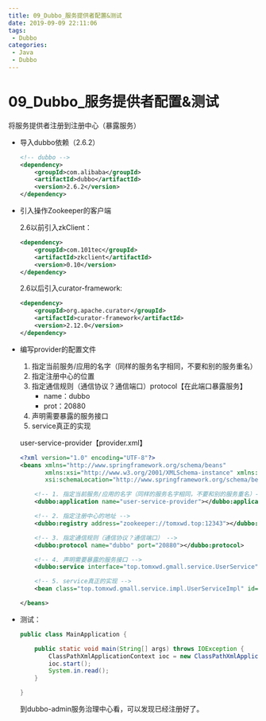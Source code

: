 ```yaml
---
title: 09_Dubbo_服务提供者配置&测试
date: 2019-09-09 22:11:06
tags: 
 - Dubbo
categories:
 - Java
 - Dubbo
---
```


# 09_Dubbo_服务提供者配置&测试

将服务提供者注册到注册中心（暴露服务）

- 导入dubbo依赖（2.6.2）

  ```xml
  <!-- dubbo -->
  <dependency>
      <groupId>com.alibaba</groupId>
      <artifactId>dubbo</artifactId>
      <version>2.6.2</version>
  </dependency>
  ```

- 引入操作Zookeeper的客户端

  2.6以前引入zkClient：

  ```xml
  <dependency>
      <groupId>com.101tec</groupId>
      <artifactId>zkclient</artifactId>
      <version>0.10</version>
  </dependency>
  ```

  2.6以后引入curator-framework:

  ```xml
  <dependency>
      <groupId>org.apache.curator</groupId>
      <artifactId>curator-framework</artifactId>
      <version>2.12.0</version>
  </dependency>
  ```

- 编写provider的配置文件

  1. 指定当前服务/应用的名字（同样的服务名字相同，不要和别的服务重名）
  2. 指定注册中心的位置
  3. 指定通信规则（通信协议？通信端口）protocol【在此端口暴露服务】
     - name：dubbo
     - prot：20880
  4. 声明需要暴露的服务接口
  5. service真正的实现

  user-service-provider【provider.xml】

  ```xml
  <?xml version="1.0" encoding="UTF-8"?>
  <beans xmlns="http://www.springframework.org/schema/beans"
         xmlns:xsi="http://www.w3.org/2001/XMLSchema-instance" xmlns:dubbo="http://dubbo.apache.org/schema/dubbo"
         xsi:schemaLocation="http://www.springframework.org/schema/beans http://www.springframework.org/schema/beans/spring-beans.xsd http://dubbo.apache.org/schema/dubbo http://dubbo.apache.org/schema/dubbo/dubbo.xsd">
  
      <!-- 1. 指定当前服务/应用的名字（同样的服务名字相同，不要和别的服务重名）-->
      <dubbo:application name="user-service-provider"></dubbo:application>
  
      <!-- 2. 指定注册中心的地址 -->
      <dubbo:registry address="zookeeper://tomxwd.top:12343"></dubbo:registry>
  
      <!-- 3. 指定通信规则（通信协议？通信端口） -->
      <dubbo:protocol name="dubbo" port="20880"></dubbo:protocol>
  
      <!-- 4. 声明需要暴露的服务接口 -->
      <dubbo:service interface="top.tomxwd.gmall.service.UserService" ref="userService"></dubbo:service>
  
      <!-- 5. service真正的实现 -->
      <bean class="top.tomxwd.gmall.service.impl.UserServiceImpl" id="userService"></bean>
  
  </beans>
  ```

- 测试：

  ```java
  public class MainApplication {
  
      public static void main(String[] args) throws IOException {
          ClassPathXmlApplicationContext ioc = new ClassPathXmlApplicationContext("classpath:provider.xml");
          ioc.start();
          System.in.read();
      }
  
  }
  ```

  到dubbo-admin服务治理中心看，可以发现已经注册好了。

